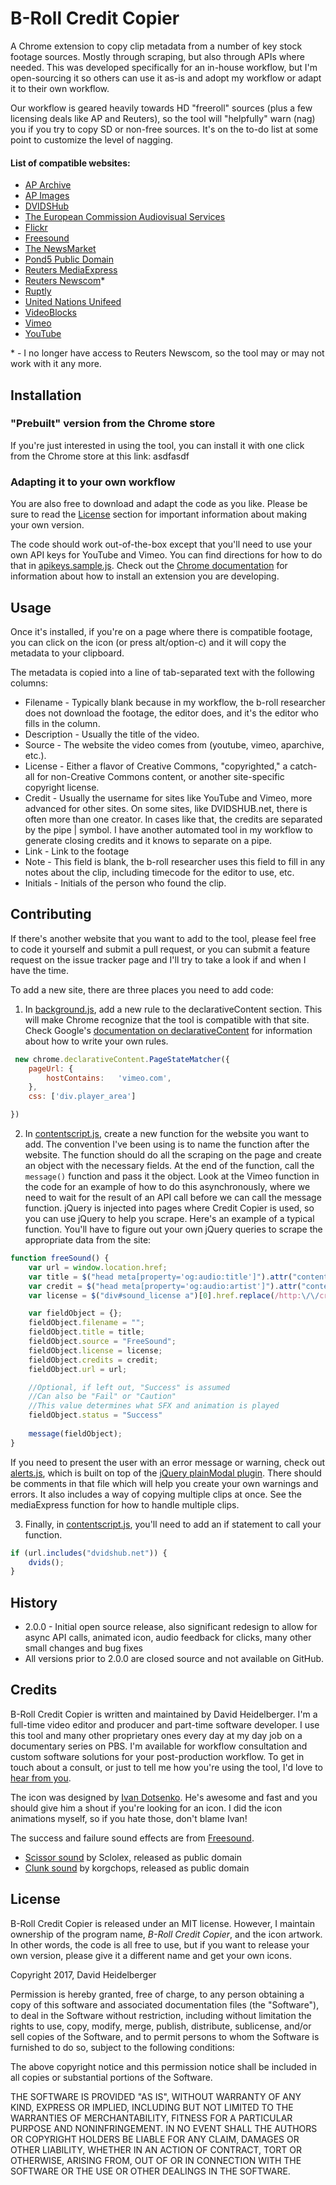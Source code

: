 # B-Roll Credit Copier

A Chrome extension to copy clip metadata from a number of key stock footage sources. Mostly through scraping, but also through APIs where needed. This was developed specifically for an in-house workflow, but I'm open-sourcing it so others can use it as-is and adopt my workflow or adapt it to their own workflow. 

Our workflow is geared heavily towards HD "freeroll" sources (plus a few licensing deals like AP and Reuters), so the tool will "helpfully" warn (nag) you if you try to copy SD or non-free sources. It's on the to-do list at some point to customize the level of nagging. 

#### List of compatible websites:
* [AP Archive](http://www.aparchive.com)
* [AP Images](http://www.apimages.com)
* [DVIDSHub](http://www.dvidshub.net)
* [The European Commission Audiovisual Services](https://ec.europa.eu/avservices)
* [Flickr](http://www.flickr.com)
* [Freesound](http://www.freesound.org)
* [The NewsMarket](http://www.thenewsmarket.com)
* [Pond5 Public Domain](https://www.pond5.com/free)
* [Reuters MediaExpress](http://mediaexpress.reuters.com/)
* [Reuters Newscom](http://www.newscom.com)*
* [Ruptly](http://www.ruptly.tv)
* [United Nations Unifeed](http://www.unmultimedia.org/tv/unifeed/)
* [VideoBlocks](http://www.videoblocks.com)
* [Vimeo](http://www.vimeo.com)
* [YouTube](http://www.youtube.com)

\* - I no longer have access to Reuters Newscom, so the tool may or may not work with it any more.

## Installation

### "Prebuilt" version from the Chrome store
If you're just interested in using the tool, you can install it with one click from the Chrome store at this link:
asdfasdf

### Adapting it to your own workflow
You are also free to download and adapt the code as you like. Please be sure to read the [License](#license) section for important information about making your own version.

The code should work out-of-the-box except that you'll need to use your own API keys for YouTube and Vimeo. You can find directions for how to do that in [apikeys.sample.js](apikeys.sample.js). Check out the [Chrome documentation](https://developer.chrome.com/extensions/getstarted#unpacked) for information about how to install an extension you are developing.

## Usage

Once it's installed, if you're on a page where there is compatible footage, you can click on the icon (or press alt/option-c) and it will copy the metadata to your clipboard.

The metadata is copied into a line of tab-separated text with the following columns:

* Filename - Typically blank because in my workflow, the b-roll researcher does not download the footage, the editor does, and it's the editor who fills in the column.
* Description - Usually the title of the video.
* Source - The website the video comes from (youtube, vimeo, aparchive, etc.).
* License - Either a flavor of Creative Commons, "copyrighted," a catch-all for non-Creative Commons content, or another site-specific copyright license.
* Credit - Usually the username for sites like YouTube and Vimeo, more advanced for other sites. On some sites, like DVIDSHUB.net, there is often more than one creator. In cases like that, the credits are separated by the pipe | symbol. I have another automated tool in my workflow to generate closing credits and it knows to separate on a pipe.
* Link - Link to the footage
* Note - This field is blank, the b-roll researcher uses this field to fill in any notes about the clip, including timecode for the editor to use, etc.
* Initials - Initials of the person who found the clip.


## Contributing

If there's another website that you want to add to the tool, please feel free to code it yourself and submit a pull request, or you can submit a feature request on the issue tracker page and I'll try to take a look if and when I have the time.

To add a new site, there are three places you need to add code:

1. In [background.js](background.js), add a new rule to the declarativeContent section. This will make Chrome recognize that the tool is compatible with that site. Check Google's [documentation on declarativeContent](https://developer.chrome.com/extensions/declarativeContent) for information about how to write your own rules.

```javascript
 new chrome.declarativeContent.PageStateMatcher({
    pageUrl: {
        hostContains:   'vimeo.com',
    },
    css: ['div.player_area']

})
````

2. In [contentscript.js](contentscript.js), create a new function for the website you want to add. The convention I've been using is to name the function after the website. The function should do all the scraping on the page and create an object with the necessary fields. At the end of the function, call the `message()` function and pass it the object. Look at the Vimeo function in the code for an example of how to do this asynchronously, where we need to wait for the result of an API call before we can call the message function. jQuery is injected into pages where Credit Copier is used, so you can use jQuery to help you scrape. Here's an example of a typical function. You'll have to figure out your own jQuery queries to scrape the appropriate data from the site:

```javascript
function freeSound() {
    var url = window.location.href;
    var title = $("head meta[property='og:audio:title']").attr("content");
    var credit = $("head meta[property='og:audio:artist']").attr("content");
    var license = $("div#sound_license a")[0].href.replace(/http:\/\/creativecommons.org\//g,"").replace(/licenses\//g, "").replace(/\/.*/g,"");

    var fieldObject = {};
    fieldObject.filename = "";
    fieldObject.title = title;
    fieldObject.source = "FreeSound";
    fieldObject.license = license;
    fieldObject.credits = credit;
    fieldObject.url = url;

    //Optional, if left out, "Success" is assumed
    //Can also be "Fail" or "Caution"
    //This value determines what SFX and animation is played
    fieldObject.status = "Success" 
    
    message(fieldObject);
}
```

If you need to present the user with an error message or warning, check out [alerts.js](alerts.js), which is built on top of the [jQuery plainModal plugin](https://github.com/anseki/jquery-plainmodal). There should be comments in that file which will help you create your own warnings and errors. It also includes a way of copying multiple clips at once. See the mediaExpress function for how to handle multiple clips.

3. Finally, in [contentscript.js](contentscript.js), you'll need to add an if statement to call your function.
        
```javascript
if (url.includes("dvidshub.net")) {
    dvids();
}

```

## History

* 2.0.0 - Initial open source release, also significant redesign to allow for async API calls, animated icon, audio feedback for clicks, many other small changes and bug fixes
* All versions prior to 2.0.0 are closed source and not available on GitHub.

## Credits

B-Roll Credit Copier is written and maintained by David Heidelberger. I'm a full-time video editor and producer and part-time software developer. I use this tool and many other proprietary ones every day at my day job on a documentary series on PBS. I'm available for workflow consultation and custom software solutions for your post-production workflow. To get in touch about a consult, or just to tell me how you're using the tool, I'd love to [hear from you](mailto:david.heidelberger@gmail.com).

The icon was designed by [Ivan Dotsenko](https://www.behance.net/idots). He's awesome and fast and you should give him a shout if you're looking for an icon. I did the icon animations myself, so if you hate those, don't blame Ivan!

The success and failure sound effects are from [Freesound](http://www.freesound.org).
* [Scissor sound](http://freesound.org/people/Sclolex/sounds/236007/) by Sclolex, released as public domain
* [Clunk sound](http://freesound.org/people/korgchops/sounds/170633/) by korgchops, released as public domain

## License<a name="license"></a>
B-Roll Credit Copier is released under an MIT license. However, I maintain ownership of the program name, *B-Roll Credit Copier*, and the icon artwork. In other words, the code is all free to use, but if you want to release your own version, please give it a different name and get your own icons.

Copyright 2017, David Heidelberger

Permission is hereby granted, free of charge, to any person obtaining a copy of this software and associated documentation files (the "Software"), to deal in the Software without restriction, including without limitation the rights to use, copy, modify, merge, publish, distribute, sublicense, and/or sell copies of the Software, and to permit persons to whom the Software is furnished to do so, subject to the following conditions:

The above copyright notice and this permission notice shall be included in all copies or substantial portions of the Software.

THE SOFTWARE IS PROVIDED "AS IS", WITHOUT WARRANTY OF ANY KIND, EXPRESS OR IMPLIED, INCLUDING BUT NOT LIMITED TO THE WARRANTIES OF MERCHANTABILITY, FITNESS FOR A PARTICULAR PURPOSE AND NONINFRINGEMENT. IN NO EVENT SHALL THE AUTHORS OR COPYRIGHT HOLDERS BE LIABLE FOR ANY CLAIM, DAMAGES OR OTHER LIABILITY, WHETHER IN AN ACTION OF CONTRACT, TORT OR OTHERWISE, ARISING FROM, OUT OF OR IN CONNECTION WITH THE SOFTWARE OR THE USE OR OTHER DEALINGS IN THE SOFTWARE.



